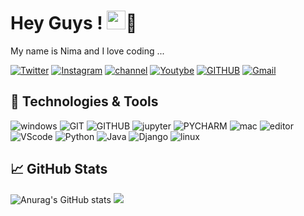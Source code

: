 # Hey Guys ! <img src="https://raw.githubusercontent.com/MartinHeinz/MartinHeinz/master/wave.gif"  width="30px">👼
My name is Nima and I love coding ...

[![Twitter](https://img.shields.io/badge/Twitter-%231DA1F2.svg?style=for-the-badge&logo=Twitter&logoColor=white)](https://twitter.com/nimiologyy)
[![Instagram](https://img.shields.io/badge/Instagram-%23E4405F.svg?style=for-the-badge&logo=Instagram&logoColor=white)](https://instagram.com/nimiologyy)
[![channel](https://img.shields.io/badge/Channel-2CA5E0?style=for-the-badge&logo=telegram&logoColor=white)](https://t.me/nimiology)
[![Youtybe](https://img.shields.io/badge/Youtube-%23FF0000.svg?style=for-the-badge&logo=YouTube&logoColor=white)](https://www.youtube.com/channel/UCKe5HcYi4v14TjF0BwEoM0w)
[![GITHUB](https://img.shields.io/badge/github-%23121011.svg?style=for-the-badge&logo=github&logoColor=black&color=white)](https://github.com/nimiology)
[![Gmail](https://img.shields.io/badge/-Gmail-c14438?style=for-the-badge&logo=Gmail&logoColor=white)](mailto:nimiologyy@gmail.com)

## 🔧 Technologies & Tools
![windows](https://img.shields.io/badge/Windows-0078D6?style=for-the-badge&logo=windows&logoColor=white)
![GIT](https://img.shields.io/badge/git-%23F05033.svg?style=for-the-badge&logo=git&logoColor=white)
![GITHUB](https://img.shields.io/badge/github-%23121011.svg?style=for-the-badge&logo=github&logoColor=white)
![jupyter](https://img.shields.io/badge/Jupyter-%23F37626.svg?style=for-the-badge&logo=Jupyter&logoColor=white)
![PYCHARM](https://img.shields.io/badge/pycharm-143?style=for-the-badge&logo=pycharm&logoColor=black&color=black&labelColor=green)
![mac](https://img.shields.io/badge/macos-FCC624?style=for-the-badge&logo=macos&logoColor=white&labelColor=black&color=black)
![editor](https://img.shields.io/badge/IntelliJIDEA-000000.svg?style=for-the-badge&logo=intellij-idea&logoColor=blue)
![VScode](https://img.shields.io/badge/VisualStudioCode-0078d7.svg?style=for-the-badge&logo=visual-studio-code&logoColor=white)
![Python](https://img.shields.io/badge/python-%2314354C.svg?style=for-the-badge&logo=python&logoColor=white)
![Java](https://img.shields.io/badge/java-%23ED8B00.svg?style=for-the-badge&logo=java&logoColor=white)
![Django](https://img.shields.io/badge/django-%23092E20.svg?style=for-the-badge&logo=django&logoColor=white)
![linux](https://img.shields.io/badge/Linux-FCC624?style=for-the-badge&logo=linux&logoColor=black)

##  &#x1f4c8; GitHub Stats
![Anurag's GitHub stats](https://github-readme-stats.vercel.app/api?username=nimiology&show_icons=true&theme=tokyonight)
![](https://activity-graph.herokuapp.com/graph?username=nimiology&theme=react-dark&area=true)



<!--
**nimiology/nimiology** is a ✨ _special_ ✨ repository because its `README.md` (this file) appears on your GitHub profile.

Here are some ideas to get you started:

- 🔭 I’m currently working on ...
- 🌱 I’m currently learning ...
- 👯 I’m looking to collaborate on ...
- 🤔 I’m looking for help with ...
- 💬 Ask me about ...
- 📫 How to reach me: ...
- 😄 Pronouns: ...
- ⚡ Fun fact: ...
-->
